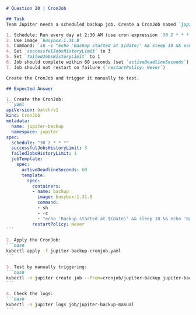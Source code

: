 ````markdown
# Question 20 | CronJob

## Task
Team Jupiter needs a scheduled backup job. Create a CronJob named `jupiter-backup` in Namespace `jupiter` with these requirements:

1. Schedule: Run every day at 2:30 AM (use cron expression `30 2 * * *`)
2. Use image `busybox:1.31.0`
3. Command: `sh -c "echo 'Backup started at $(date)' && sleep 10 && echo 'Backup completed at $(date)'"`
4. Set `successfulJobsHistoryLimit` to 3
5. Set `failedJobsHistoryLimit` to 1
6. Job should complete within 60 seconds (set `activeDeadlineSeconds`)
7. Job should not restart on failure (`restartPolicy: Never`)

Create the CronJob and trigger it manually to test.

## Expected Answer

1. Create the CronJob:
```yaml
apiVersion: batch/v1
kind: CronJob
metadata:
  name: jupiter-backup
  namespace: jupiter
spec:
  schedule: "30 2 * * *"
  successfulJobsHistoryLimit: 3
  failedJobsHistoryLimit: 1
  jobTemplate:
    spec:
      activeDeadlineSeconds: 60
      template:
        spec:
          containers:
          - name: backup
            image: busybox:1.31.0
            command:
            - sh
            - -c
            - "echo 'Backup started at $(date)' && sleep 10 && echo 'Backup completed at $(date)'"
          restartPolicy: Never
```

2. Apply the CronJob:
```bash
kubectl apply -f jupiter-backup-cronjob.yaml
```

3. Test by manually triggering:
```bash
kubectl -n jupiter create job --from=cronjob/jupiter-backup jupiter-backup-manual
```

4. Check the logs:
```bash
kubectl -n jupiter logs job/jupiter-backup-manual
```
````
